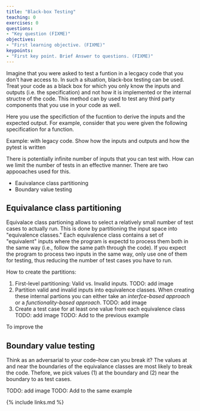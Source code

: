 ```yaml
---
title: "Black-box Testing"
teaching: 0
exercises: 0
questions:
- "Key question (FIXME)"
objectives:
- "First learning objective. (FIXME)"
keypoints:
- "First key point. Brief Answer to questions. (FIXME)"
---
```


Imagine that you were asked to test a funtion in a lecgacy code that you don't have access to. In such a situation, black-box testing can be used. Treat your code as a black box for which you only know the inputs and outputs (i.e. the specification) and not how it is implemented or the internal structre of the code. This method can by used to test any third party components that you use in your code as well.

Here you use the specifiction of the fucntion to derive the inputs and the expected output. For example, consider that you were given the following specification for a function. 

Example: with legacy code. Show how the inputs and outputs and how the pytest is written 

There is potentially infinite number of inputs that you can test with. How can we limit the number of tests in an effective manner. There are two appooaches used for this. 
- Eauivalance class partitioning
- Boundary value testing

## Equivalance class partitioning
Equivalace class partioning allows to select a relatively small number of test cases to actually run. This is done by partitioning the input space into "equivalence classes." Each equivalence class contains a set of "equivalent" inputs where the program is expectd to process them both in the same way (i.e., follow the same path through the code). If you expect the program to process two inputs in the same way, only use one of them for testing, thus reducing the number of test cases you have to run.

How to create the partitions:
1. First-level partitioning: Valid vs. Invalid inputs.
TODO: add image
2.  Partition valid and invalid inputs into equivalence classes. When creating these internal partions you can either take an *interfce-based approach* or a *functionality-based approach*.
TODO: add image
3. Create a test case for at least one value from each equivalence class
TODO: add image
TODO: Add to the previous example

To improve the 
## Boundary value testing
Think as an adversarial to your code–how can you break it? The values at and near the boundaries of the equivalance classes are most likely to break the code. Thefore, we pick values (1) at the boundary and (2) near the boundary to as test cases.

TODO: add image
TODO: Add to the same example



{% include links.md %}

